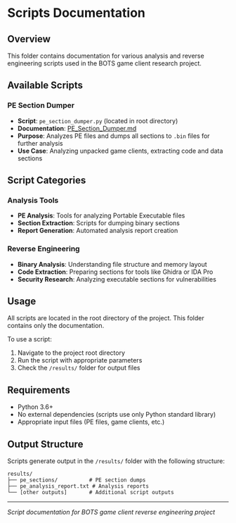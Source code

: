 # Scripts Documentation

## Overview

This folder contains documentation for various analysis and reverse engineering scripts used in the BOTS game client research project.

## Available Scripts

### PE Section Dumper

- **Script**: `pe_section_dumper.py` (located in root directory)
- **Documentation**: [PE_Section_Dumper.md](PE_Section_Dumper.md)
- **Purpose**: Analyzes PE files and dumps all sections to `.bin` files for further analysis
- **Use Case**: Analyzing unpacked game clients, extracting code and data sections

## Script Categories

### Analysis Tools

- **PE Analysis**: Tools for analyzing Portable Executable files
- **Section Extraction**: Scripts for dumping binary sections
- **Report Generation**: Automated analysis report creation

### Reverse Engineering

- **Binary Analysis**: Understanding file structure and memory layout
- **Code Extraction**: Preparing sections for tools like Ghidra or IDA Pro
- **Security Research**: Analyzing executable sections for vulnerabilities

## Usage

All scripts are located in the root directory of the project. This folder contains only the documentation.

To use a script:

1. Navigate to the project root directory
2. Run the script with appropriate parameters
3. Check the `/results/` folder for output files

## Requirements

- Python 3.6+
- No external dependencies (scripts use only Python standard library)
- Appropriate input files (PE files, game clients, etc.)

## Output Structure

Scripts generate output in the `/results/` folder with the following structure:

```
results/
├── pe_sections/          # PE section dumps
├── pe_analysis_report.txt # Analysis reports
└── [other outputs]       # Additional script outputs
```

---

_Script documentation for BOTS game client reverse engineering project_
